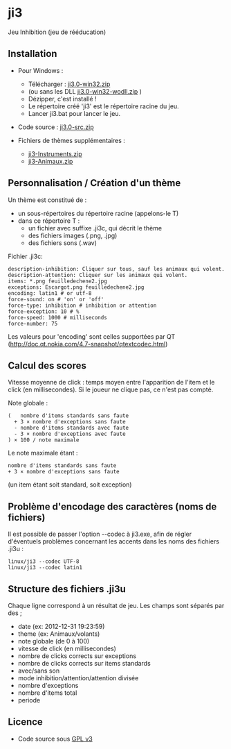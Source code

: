 ji3
===

Jeu Inhibition (jeu de rééducation)

Installation
------------
* Pour Windows :
    * Télécharger : [ji3.0-win32.zip](http://fhoerni.free.fr/ji3/ji3.0-win32.zip)
    * (ou sans les DLL [ji3.0-win32-wodll.zip](http://fhoerni.free.fr/ji3/ji3.0-win32-wodll.zip) )
    * Dézipper, c'est installé !
    * Le répertoire créé 'ji3' est le répertoire racine du jeu.
    * Lancer ji3.bat pour lancer le jeu.

* Code source : [ji3.0-src.zip](http://fhoerni.free.fr/ji3/ji3.0-src.zip)

* Fichiers de thèmes supplémentaires :
    * [ji3-Instruments.zip](http://fhoerni.free.fr/ji3/ji3-Instruments.zip)
    * [ji3-Animaux.zip](http://fhoerni.free.fr/ji3/ji3-Animaux.zip)

Personnalisation / Création d'un thème
--------------------------------------

Un thème est constitué de :
* un sous-répertoires du répertoire racine (appelons-le T)
* dans ce répertoire T :
    * un fichier avec suffixe .ji3c, qui décrit le thème
    * des fichiers images (.png, .jpg)
    * des fichiers sons (.wav)


Fichier .ji3c:

    description-inhibition: Cliquer sur tous, sauf les animaux qui volent.
    description-attention: Cliquer sur les animaux qui volent.
    items: *.png feuilledechene2.jpg
    exceptions: Escargot.png feuilledechene2.jpg
    encoding: latin1 # or utf-8
    force-sound: on # 'on' or 'off'
    force-type: inhibition # inhibition or attention
    force-exception: 10 # %
    force-speed: 1000 # milliseconds
    force-number: 75


Les valeurs pour 'encoding' sont celles supportées par QT (http://doc.qt.nokia.com/4.7-snapshot/qtextcodec.html)


Calcul des scores
-----------------

Vitesse moyenne de click : temps moyen entre l'apparition de l'item et le click (en millisecondes). Si le joueur ne clique pas, ce n'est pas compté.

Note globale :

    (   nombre d'items standards sans faute
      + 3 × nombre d'exceptions sans faute 
      - nombre d'items standards avec faute
      - 3 × nombre d'exceptions avec faute
    ) × 100 / note maximale

Le note maximale étant :

    nombre d'items standards sans faute
    + 3 × nombre d'exceptions sans faute

(un item étant soit standard, soit exception)

Problème d'encodage des caractères (noms de fichiers)
-----------------------------------------------------

Il est possible de passer l'option --codec à ji3.exe, afin de régler d'éventuels problèmes concernant les accents dans les noms des fichiers .ji3u :

    linux/ji3 --codec UTF-8
    linux/ji3 --codec latin1


Structure des fichiers .ji3u
----------------------------
Chaque ligne correspond à un résultat de jeu. Les champs sont séparés par des ;

* date (ex: 2012-12-31 19:23:59)
* theme (ex: Animaux/volants)
* note globale (de 0 à 100)
* vitesse de click (en millisecondes)
* nombre de clicks corrects sur exceptions
* nombre de clicks corrects sur items standards
* avec/sans son
* mode inhibition/attention/attention divisée
* nombre d'exceptions
* nombre d'items total
* periode

Licence 
-------
* Code source sous [GPL v3](http://fhoerni.free.fr/ji3/LICENSE)

